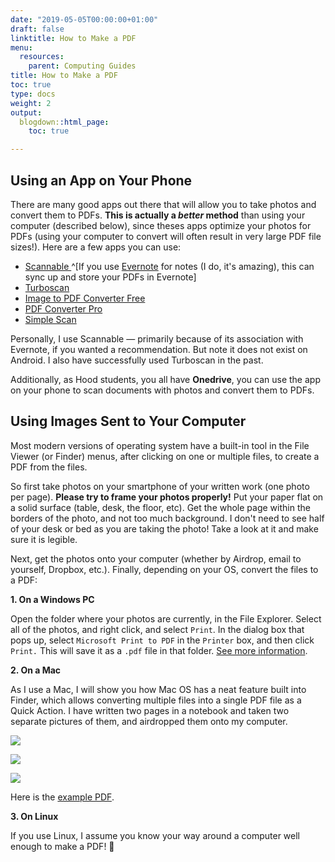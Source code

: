 ```yaml
---
date: "2019-05-05T00:00:00+01:00"
draft: false
linktitle: How to Make a PDF
menu:
  resources:
    parent: Computing Guides
title: How to Make a PDF
toc: true
type: docs
weight: 2
output:
  blogdown::html_page:
    toc: true

---
```


## Using an App on Your Phone

There are many good apps out there that will allow you to take photos and convert them to PDFs. **This is actually a *better* method** than using your computer (described below), since theses apps optimize your photos for PDFs (using your computer to convert will often result in very large PDF file sizes!). Here are a few apps you can use:

- [Scannable <i class="fab fa-apple"></i>](https://evernote.com/products/scannable)^[If you use [Evernote](https://evernote.com/) for notes (I do, it's amazing), this can sync up and store your PDFs in Evernote]
- [Turboscan <i class="fab fa-apple"></i><i class="fab fa-android"></i>](https://turboscanapp.com/index.html)
- [Image to PDF Converter Free <i class="fab fa-android"></i>](https://play.google.com/store/apps/details?id=com.innover.imagetopdf&hl=en_US)
- [PDF Converter Pro <i class="fab fa-android"></i>](https://play.google.com/store/apps/details?id=com.twansoftware.pdfconverterpro&hl=en_US)
- [Simple Scan <i class="fab fa-apple"></i>](https://apps.apple.com/us/app/simple-scanner-doc-scan-app-for-scanning-document-as/id1035256307)

Personally, I use Scannable — primarily because of its association with Evernote, if you wanted a recommendation. But note it does not exist on Android. I also have successfully used Turboscan in the past.

Additionally, as Hood students, you all have **Onedrive**, you can use the app on your phone to scan documents with photos and convert them to PDFs. 

## Using Images Sent to Your Computer

Most modern versions of operating system have a built-in tool in the File Viewer (or Finder) menus, after clicking on one or multiple files, to create a PDF from the files.

So first take photos on your smartphone of your written work (one photo per page). **Please try to frame your photos properly!** Put your paper flat on a solid surface (table, desk, the floor, etc). Get the whole page within the borders of the photo, and not too much background. I don't need to see half of your desk or bed as you are taking the photo! Take a look at it and make sure it is legible.

Next, get the photos onto your computer (whether by Airdrop, email to yourself, Dropbox, etc.). Finally, depending on your OS, convert the files to a PDF:

**1. On a Windows PC**

Open the folder where your photos are currently, in the File Explorer. Select all of the photos, and right click, and select `Print`. In the dialog box that pops up, select `Microsoft Print to PDF` in the `Printer` box, and then click `Print.` This will save it as a `.pdf` file in that folder. [See more information](https://www.howtogeek.com/361612/how-to-create-a-pdf-file-in-windows/).

**2. On a Mac**

As I use a Mac, I will show you how Mac OS has a neat feature built into Finder, which allows converting multiple files into a single PDF file as a Quick Action. I have written two pages in a notebook and taken two separate pictures of them, and airdropped them onto my computer.

![](/images/photos_to_pdf1.png)

![](/images/photos_to_pdf2.png)

![](/images/photos_to_pdf3.png)

Here is the [<i class="fas fa-file-pdf"></i> example PDF](../files/photos_to_pdf.pdf).

**3. On Linux**

If you use Linux, I assume you know your way around a computer well enough to make a PDF! 🤖

